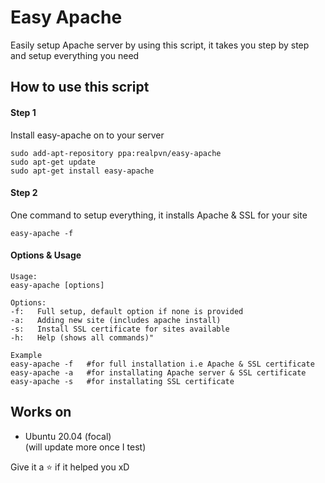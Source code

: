 # Easy Apache
Easily setup Apache server by using this script, it takes you step by step and setup everything you need

## How to use this script
#### Step 1
Install easy-apache on to your server  
```
sudo add-apt-repository ppa:realpvn/easy-apache
sudo apt-get update
sudo apt-get install easy-apache
```

#### Step 2
One command to setup everything, it installs Apache & SSL for your site
```
easy-apache -f
```

#### Options & Usage
```
Usage:
easy-apache [options]

Options:
-f:   Full setup, default option if none is provided
-a:   Adding new site (includes apache install)
-s:   Install SSL certificate for sites available
-h:   Help (shows all commands)"

Example
easy-apache -f   #for full installation i.e Apache & SSL certificate
easy-apache -a   #for installating Apache server & SSL certificate
easy-apache -s   #for installating SSL certificate
```


## Works on
- Ubuntu 20.04 (focal)  
(will update more once I test)

Give it a ⭐ if it helped you xD
